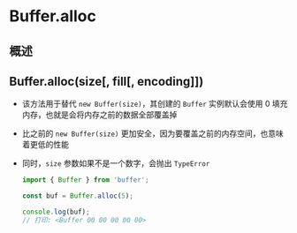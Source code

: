 # Buffer.alloc

## 概述

## Buffer.alloc(size[, fill[, encoding]])

+ 该方法用于替代 `new Buffer(size)`，其创建的 `Buffer` 实例默认会使用 0 填充内存，也就是会将内存之前的数据全部覆盖掉

+ 比之前的 `new Buffer(size)` 更加安全，因为要覆盖之前的内存空间，也意味着更低的性能

+ 同时，`size` 参数如果不是一个数字，会抛出 `TypeError`

  ```js
  import { Buffer } from 'buffer';

  const buf = Buffer.alloc(5);

  console.log(buf);
  // 打印: <Buffer 00 00 00 00 00>
  ```

